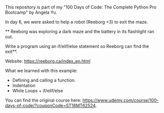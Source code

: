 This repository is part of my "100 Days of Code: The Complete Python Pro Bootcamp" by Angela Yu.

In day 6, we were asked to help a robot (Reeborg <3) to exit the maze.

** Reeborg was exploring a dark maze and the battery in its flashlight ran out.

Write a program using an if/elif/else statement so Reeborg can find the exit**. 

Website: https://reeborg.ca/index_en.html

What we learned with this example:
- Defining and calling a function.
- Indentation
- While Loops + if/elif/else

You can find the original course here: https://www.udemy.com/course/100-days-of-code/?couponCode=ST18MT62524.
